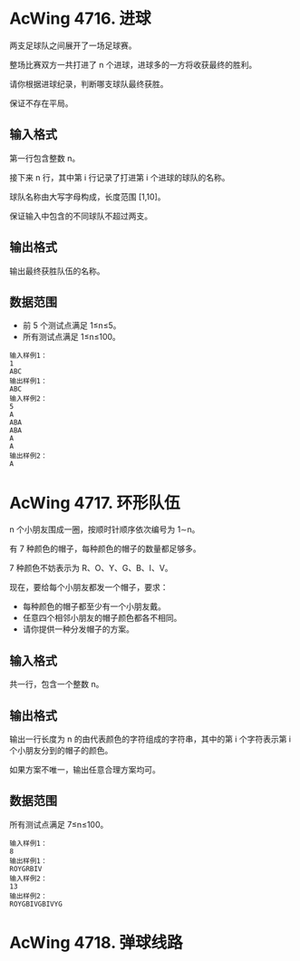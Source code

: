 # AcWing 4716. 进球
两支足球队之间展开了一场足球赛。

整场比赛双方一共打进了 n 个进球，进球多的一方将收获最终的胜利。

请你根据进球纪录，判断哪支球队最终获胜。

保证不存在平局。

## 输入格式
第一行包含整数 n。

接下来 n 行，其中第 i 行记录了打进第 i 个进球的球队的名称。

球队名称由大写字母构成，长度范围 [1,10]。

保证输入中包含的不同球队不超过两支。

## 输出格式
输出最终获胜队伍的名称。

## 数据范围
- 前 5 个测试点满足 1≤n≤5。
- 所有测试点满足 1≤n≤100。
```
输入样例1：
1
ABC
输出样例1：
ABC
输入样例2：
5
A
ABA
ABA
A
A
输出样例2：
A
```


# AcWing 4717. 环形队伍
n 个小朋友围成一圈，按顺时针顺序依次编号为 1∼n。

有 7 种颜色的帽子，每种颜色的帽子的数量都足够多。

7 种颜色不妨表示为 R、O、Y、G、B、I、V。

现在，要给每个小朋友都发一个帽子，要求：

- 每种颜色的帽子都至少有一个小朋友戴。
- 任意四个相邻小朋友的帽子颜色都各不相同。
- 请你提供一种分发帽子的方案。

## 输入格式
共一行，包含一个整数 n。

## 输出格式
输出一行长度为 n 的由代表颜色的字符组成的字符串，其中的第 i 个字符表示第 i 个小朋友分到的帽子的颜色。

如果方案不唯一，输出任意合理方案均可。

## 数据范围
所有测试点满足 7≤n≤100。
```
输入样例1：
8
输出样例1：
ROYGRBIV
输入样例2：
13
输出样例2：
ROYGBIVGBIVYG
```

# AcWing 4718. 弹球线路
